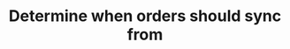 ---
title: "Determine when orders should sync from"
name: "channelmeta_woocommerce"
key: "order_from_date"
description: "Only orders after this date will be processed. Date sting must be in iso 8061 format (YYYY-MM-DD)"
user_friendly_description: "If you have captured orders from WooCommerce into your ERP / Accounting system already, you wouldn't want Stock2Shop raising them again. Set the date as to when Stock2Shop should start raising orders."
default: ""
values: []
tags: [channelmeta,woocommerce]
type: "meta"
process: "orders"
headless: true
---